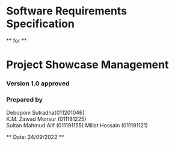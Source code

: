 # Software Requirements Specification 
** for **
# Project Showcase Management


### Version 1.0 approved

### Prepared by

Debopom Sutradha(011201046)   
K.M. Zawad Monsur (011181225)                                                      
Sultan Mahmud Alif (011191155)
Millat Hossain (011191121)

** Date: 24/09/2022 **
